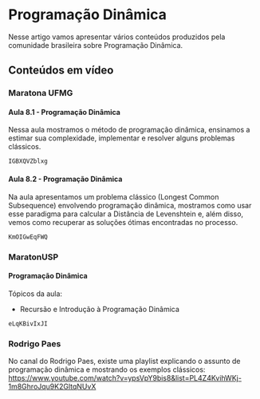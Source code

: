 # Programação Dinâmica

Nesse artigo vamos apresentar vários conteúdos produzidos pela comunidade brasileira sobre Programação Dinâmica.

## Conteúdos em vídeo

### Maratona UFMG

#### Aula 8.1 - Programação Dinâmica

Nessa aula mostramos o método de programação dinâmica, ensinamos a estimar sua complexidade, implementar e resolver alguns problemas clássicos.

```youtube
IGBXQVZblxg
```

#### Aula 8.2 - Programação Dinâmica

Na aula apresentamos um problema clássico (Longest Common Subsequence) envolvendo programação dinâmica, mostramos como usar esse paradigma para calcular a Distância de Levenshtein e, além disso, vemos como recuperar as soluções ótimas encontradas no processo.

```youtube
KmOIGwEqFWQ
```

### MaratonUSP

#### Programação Dinâmica

Tópicos da aula:

- Recursão e Introdução à Programação Dinâmica

```youtube
eLqKBivIxJI
```

### Rodrigo Paes

No canal do Rodrigo Paes, existe uma playlist explicando o assunto de programação dinâmica e mostrando os exemplos clássicos: https://www.youtube.com/watch?v=ypsVpY9bis8&list=PL4Z4KvihWKj-1m8GhroJqu9K2GltqNUvX